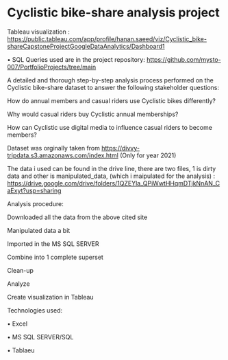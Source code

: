 # Cyclistic bike-share analysis project

 Tableau visualization : https://public.tableau.com/app/profile/hanan.saeed/viz/Cyclistic_bike-shareCapstoneProjectGoogleDataAnalytics/Dashboard1
 
• SQL Queries used are in the project repository:  https://github.com/mysto-007/PortfolioProjects/tree/main

A detailed and thorough step-by-step analysis process performed on the Cyclistic bike-share dataset to answer the following stakeholder questions:

How do annual members and casual riders use Cyclistic bikes differently?

Why would casual riders buy Cyclistic annual memberships?

How can Cyclistic use digital media to influence casual riders to become members?

Dataset was orginally taken from https://divvy-tripdata.s3.amazonaws.com/index.html (Only for year 2021)

The data i used can be found in the drive line, there are two files, 1 is dirty data and other is manipulated_data,
(which i maipulated for the analysis) : https://drive.google.com/drive/folders/1QZEYla_QPiWwtHHqmDTjkNnAN_CaExyt?usp=sharing

Analysis procedure:

Downloaded all the data from the above cited site

Manipulated data a bit 

Imported in the MS SQL SERVER

Combine into 1 complete superset

Clean-up

Analyze

Create visualization in Tableau

Technologies used:

• Excel

• MS SQL SERVER/SQL

• Tablaeu
